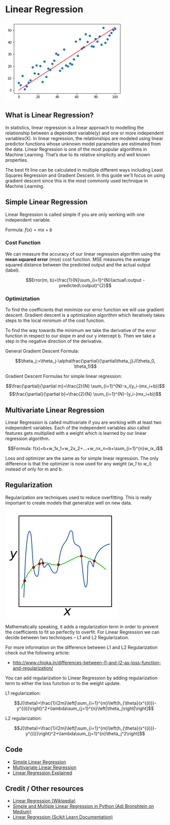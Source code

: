 # Linear Regression
![](doc/linear_regression_example.png)

## What is Linear Regression?

In statistics, linear regression is a linear approach to modelling the relationship between a dependent variable(y) and one or more independent variables(X). In linear regression, the relationships are modeled using linear predictor functions whose unknown model parameters are estimated from the data. Linear Regression is one of the most popular algorithms in Machine Learning. That’s due to its relative simplicity and well known properties.

The best fit line can be calculated in multiple different ways including Least Squares Regression and Gradient Descent. In this guide we'll focus on using gradient descent since this is the most commonly used technique in Machine Learning.

## Simple Linear Regression

Linear Regression is called simple if you are only working with one independent variable.

Formula: $f(x)=mx+b$

### Cost Function

We can measure the accuracy of our linear regression algorithm using the **mean squared error** (mse) cost function. MSE measures the average squared distance between the predicted output and the actual output (label).

$$Error(m, b)=\frac{1}{N}\sum_{i=1}^{N}(actual\:output - predicted\:output)^{2}$$

### Optimiztation

To find the coefficients that minimize our error function we will use gradient descent. Gradient descent is a optimization algorithm which iteratively takes steps to the local minimum of the cost function.

To find the way towards the minimum we take the derivative of the error function in respect to our slope m and our y intercept b. Then we take a step in the negative direction of the derivative.

General Gradient Descent Formula:

$$\theta_j:=\theta_j-\alpha\frac{\partial}{\partial\theta_j}J(\theta_0, \theta_1)$$

Gradient Descent Formulas for simple linear regression:

$$\frac{\partial}{\partial m}=\frac{2}{N} \sum_{i=1}^{N}-x_i(y_i-(mx_i+b))$$$$\frac{\partial}{\partial b}=\frac{2}{N} \sum_{i=1}^{N}-(y_i-(mx_i+b))$$

## Multivariate Linear Regression

Linear Regression is called multivariate if you are working with at least two independent variables. Each of the independent variables also called features gets multiplied with a weight which is learned by our linear regression algorithm.

$$Formula: f(x)=b+w_1x_1+w_2x_2+...+w_nx_n=b+\sum_{i=1}^{n}w_ix_i$$

Loss and optimizer are the same as for simple linear regression. The only difference is that the optimizer is now used for any weight (*w_1* to *w_i*) instead of only for m and b.

## Regularization

Regularization are techniques used to reduce overfitting. This is really important to create models that generalize well on new data.

![Regularization](doc/regularization.png)

Mathematically speaking, it adds a regularization term in order to prevent the coefficients to fit so perfectly to overfit. For Linear Regression we can decide between two techniques – L1 and L2 Regularization.

For more information on the difference between L1 and L2 Regularization check out the following article:

* http://www.chioka.in/differences-between-l1-and-l2-as-loss-function-and-regularization/

You can add regularization to Linear Regression by adding regularization term to either the loss function or to the weight update.

L1 regularization:

$$J(\theta)=\frac{1}{2m}\left[\sum_{i=1}^{m}\left(h_{\theta}(x^{(i)})-y^{(i)}\right)^2+\lambda\sum_{j=1}^{n}\left|\theta_j\right|\right]$$

L2 regularization:

$$J(\theta)=\frac{1}{2m}\left[\sum_{i=1}^{m}\left(h_{\theta}(x^{(i)})-y^{(i)}\right)^2+\lambda\sum_{j=1}^{n}\theta_j^2\right]$$

## Code

* [Simple Linear Regression](code/simple_linear_regression.py)
* [Multivariate Linear Regression](code/multivariate_linear_regression.py)
* [Linear Regression Explained](code/linear_regression_explained.ipynb)

## Credit / Other resources

* [Linear Regression (Wikipedia)](https://en.wikipedia.org/wiki/Linear_regression)
* [Simple and Multiple Linear Regression in Python (Adi Bronshtein on Medium)](https://towardsdatascience.com/simple-and-multiple-linear-regression-in-python-c928425168f9)
* [Linear Regression (Scikit Learn Documentation)](http://scikit-learn.org/stable/modules/generated/sklearn.linear_model.LinearRegression.html)